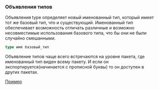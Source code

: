 ### Объявления типов

Объявления type определяет новый именованный тип, который имеет тот же базовый тип,
что и существующий.
Именованный тип обеспечивает возможность отличать различные и возможно несовместимые использования
базового типа, что бы они не были случайно смешанными.
```go
type имя базовый_тип
```

Объявление типов чаще всего встречаются на уровне пакета, где именованный тип виден всему пакету.
И если он экспортируется(начинается с прописной буквы) то он доступен в других пакетах.

[Пример](https://github.com/unixlinuxgeek/The_Go_Programming_Language/tree/main/lessons/chapter2/2.5/tempconv.go)